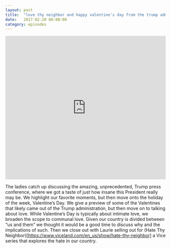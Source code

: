 ```yaml
---
layout: post
title:  "love thy neighbor and happy valentine's day from the trump administration"
date:   2017-02-20 00:00:00
category: episodes
---
```

<iframe width="100%" height="450" scrolling="no" frameborder="no" src="https://w.soundcloud.com/player/?url=https%3A//api.soundcloud.com/tracks/308381291&amp;auto_play=false&amp;hide_related=false&amp;show_comments=true&amp;show_user=true&amp;show_reposts=false&amp;visual=true"></iframe>

The ladies catch up discussing the amazing, unprecedented, Trump press conference, where we got a taste of just how insane this President really may be. We highlight our favorite moments, but then move onto the holiday of the week, Valentine’s Day. We give a preview of some of the Valentines that likely came out of the Trump administration, but then move on to talking about love. While Valentine’s Day is typically about intimate love, we broaden the scope to communal love. Given our country is divided between “us and them” we thought it would be a good time to discuss why and the implications of such. Then we close out with Laurie selling out for (Hate Thy Neighbor)[https://www.viceland.com/en_us/show/hate-thy-neighbor] a Vice series that explores the hate in our country. 
